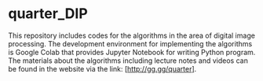 # quarter_DIP
This repository includes codes for the algorithms in the area of digital image processing.
The development environment for implementing the algorithms is Google Colab that provides Jupyter Notebook for writing Python program.
The materials about the algorithms including lecture notes and videos can be found in the website via the link: [http://gg.gg/quarter].
